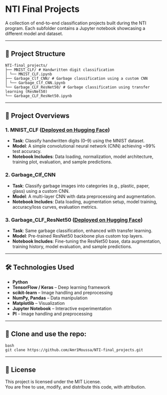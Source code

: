# NTI Final Projects

A collection of end-to-end classification projects built during the NTI program. Each subfolder contains a Jupyter notebook showcasing a different model and dataset.

---

## 📂 Project Structure

```
NTI-final_projects/
├── MNIST_CLF/ # Handwritten digit classification
│ └── MNIST_CLF.ipynb
├── Garbage_Clf_CNN/ # Garbage classification using a custom CNN
│ └── Garbage_Clf_CNN.ipynb
└── Garbage_CLF_ResNet50/ # Garbage classification using transfer learning (ResNet50)
└── Garbage_CLF_ResNet50.ipynb
```
---

## 🧠 Project Overviews

### 1. MNIST_CLF ([Deployed on Hugging Face](https://huggingface.co/spaces/amr-moussa/MNIST_CLF2))
- **Task**: Classify handwritten digits (0–9) using the MNIST dataset.
- **Model**: A simple convolutional neural network (CNN) achieving ~99% test accuracy.
- **Notebook Includes**: Data loading, normalization, model architecture, training plot, evaluation, and sample predictions.

### 2. Garbage_Clf_CNN
- **Task**: Classify garbage images into categories (e.g., plastic, paper, glass) using a custom CNN.
- **Model**: A multi-layer CNN with data preprocessing and augmentation.
- **Notebook Includes**: Data loading, augmentation setup, model training, accuracy/loss curves, evaluation metrics.

### 3. Garbage_CLF_ResNet50 ([Deployed on Hugging Face](https://huggingface.co/spaces/EmanHussein/ResNet50_Garbage_Classifier))
- **Task**: Same garbage classification, enhanced with transfer learning.
- **Model**: Pre-trained ResNet50 backbone plus custom top layers.
- **Notebook Includes**: Fine-tuning the ResNet50 base, data augmentation, training history, model evaluation, and sample predictions.

---

## 🛠️ Technologies Used

- **Python** 
- **TensorFlow / Keras** – Deep learning framework
- **scikit-learn** – Image handling and preprocessing
- **NumPy, Pandas** – Data manipulation
- **Matplotlib** – Visualization
- **Jupyter Notebook** – Interactive experimentation
- **PI** – Image handling and preprocessing

---
## 🧬 Clone and use the repo:
   ```
   bash
   git clone https://github.com/Amr1Moussa/NTI-final_projects.git
   ```
---
## 📄 License

This project is licensed under the MIT License.  
You are free to use, modify, and distribute this code, with attribution.
